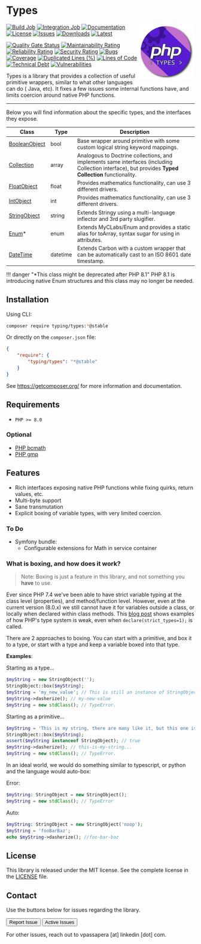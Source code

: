 # Types
<img align="right" src="https://raw.githubusercontent.com/TheDevNetwork/Aux/master/images/php-types.png"  alt="Typing/Types Logo" width="150px" />

[![Build Job][github-stable-build-shield]][github stable build]
[![Integration Job][github-int-build-shield]][github integration build]
[![Documentation][rtd-doc-shield]][rtd doc link]
[![License][github-license-shield]][packagist page]
[![Issues][github-issues-shield]][github issues page]
[![Downloads][pkgist-dls-shield]][packagist page]
[![Latest][pkgist-version-shield]][packagist page]

[![Quality Gate Status][sonar-gate-shield]][sonar page]
[![Maintainability Rating][sonar-maint-shield]][sonar page]
[![Reliability Rating][sonar-rel-shield]][sonar page]
[![Security Rating][sonar-sec-shield]][sonar page]
[![Bugs][sonar-bugs-shield]][sonar page]
[![Coverage][sonar-cov-shield]][sonar page]
[![Duplicated Lines (%)][sonar-cpd-shield]][sonar page]
[![Lines of Code][sonar-loc-shield]][sonar page]
[![Technical Debt][sonar-debt-shield]][sonar page]
[![Vulnerabilities][sonar-vul-shield]][sonar page]

Types is a library that provides a collection of useful primitive wrappers, similar to what other languages can do (
Java, etc). It fixes a few issues some internal functions have, and limits coercion around native PHP functions.

---

Below you will find information about the specific types, and the interfaces they expose.

| Class                                   | Type     | Description |
|-----------------------------------------|----------|-------------|
| [BooleanObject]                         | bool     | Base wrapper around primitive with some custom logical string keyword mappings.|
| [Collection]                            | array    | Analogous to Doctrine collections, and implements same interfaces (including Collection interface), but provides **Typed Collection** functionality. |
| [FloatObject]                           | float    | Provides mathematics functionality, can use 3 different drivers. |
| [IntObject]                             | int      | Provides mathematics functionality, can use 3 different drivers.| 
| [StringObject]                          | string   | Extends Stringy using a multi-language inflector and 3rd party slugifier. |
| <span class="danger-text">[Enum]*</span>| enum     | Extends MyCLabs/Enum and provides a static alias for toArray, syntax sugar for using in attributes. |
| [DateTime]                              | datetime | Extends Carbon with a custom wrapper that can be automatically cast to an ISO 8601 date timestamp. |

!!! danger "*This class might be deprecated after PHP 8.1"
    PHP 8.1 is introducing native Enum structures and this class may no longer be needed.

## Installation

Using CLI:

```bash
composer require typing/types:*@stable
```

Or directly on the `composer.json` file:

```json
{
    "require": {
        "typing/types": "*@stable"
    }
}
```

See https://getcomposer.org/ for more information and documentation.

## Requirements

* `PHP >= 8.0`

### Optional

* [PHP bcmath]
* [PHP gmp]

## Features

* Rich interfaces exposing native PHP functions while fixing quirks, return values, etc.
* Multi-byte support
* Sane transmutation
* Explicit boxing of variable types, with very limited coercion.

### To Do

* Symfony bundle:
    * Configurable extensions for Math in service container

### What is boxing, and how does it work?

> Note: Boxing is just a feature in this library, and not something you **have** to use.

Ever since PHP 7.4 we've been able to have strict variable typing at the class level (properties), and method/function
level. However, even at the current version (8.0.x) we still cannot have it for variables outside a class, or locally
when declared within class methods. This [blog post] shows examples of how PHP's type system is weak, even
when `declare(strict_types=1);` is called.

There are 2 approaches to boxing. You can start with a primitive, and box it to a type, or start with a type and keep a
variable boxed into that type.

**Examples**:

Starting as a type...

```php
$myString = new StringObject('');
StringObject::box($myString);
$myString = 'my_new_value'; // This is still an instance of StringObject.
$myString->dasherize(); // my-new-value
$myString = new stdClass(); // TypeError.
```

Starting as a primitive...

```php
$myString = 'This is my string, there are many like it, but this one is mine.';
StringObject::box($myString);
assert($myString instanceof StringObject); // true
$myString->dasherize(); // this-is-my-string...
$myString = new stdClass(); // TypeError.
```

In an ideal world, we would do something similar to typescript, or python and the language would auto-box:

Error:

```php
$myString: StringObject = new StringObject();
$myString = new stdClass(); // TypeError
```

Auto:

```php
$myString: StringObject = new StringObject('noop');
$myString = 'fooBarBaz';
echo $myString->dasherize(); //foo-bar-baz
```

## License

This library is released under the MIT license. See the complete license in the [LICENSE](license.md) file.

## Contact

Use the buttons below for issues regarding the library.

<a href="https://github.com/phptyping/types/issues/new"><button class="btn btn-primary btn-lg" type="submit">Report
Issue</button></a> <a href="https://github.com/phptyping/types/issues"><button class="btn btn-primary btn-lg" type="submit">
Active Issues</button></a>

For other issues, reach out to vpassapera [at] linkedin [dot] com.

[PHP bcmath]: https://secure.php.net/manual/en5/book.bc.php
[PHP gmp]: https://secure.php.net/manual/en/book.gmp.php
[BooleanObject]: types/bool-object.md
[Collection]: ./types/collection.md
[FloatObject]: types/float-object.md
[IntObject]: types/int-object.md
[StringObject]: types/string-object.md
[Enum]: ./types/enum.md
[DateTime]: types/date-time.md
[blog post]: https://stitcher.io/blog/what-php-can-be
[rtd doc link]: https://php-types.readthedocs.io/en/latest/?badge=latest
[sonar page]: https://sonarcloud.io/dashboard?id=PhpTyping-types
[packagist page]: https://packagist.org/packages/typing/types
[github issues page]: https://github.com/PhpTyping/Types/issues
[github stable build]: https://github.com/PhpTyping/types/actions/workflows/build-stable.yaml
[github integration build]: https://github.com/PhpTyping/types/actions/workflows/build-integration.yaml
[github-issues-shield]: https://img.shields.io/github/issues/PhpTyping/Types.svg?style=flat-square
[github-license-shield]: https://img.shields.io/github/license/PhpTyping/types?style=flat-square
[github-stable-build-shield]: https://img.shields.io/endpoint?style=flat-square&url=https://gist.githubusercontent.com/vpassapera/027dcddb6a1dc1995a2a47e528aaf020/raw/build-stable.json
[github-int-build-shield]: https://img.shields.io/endpoint?style=flat-square&url=https://gist.githubusercontent.com/vpassapera/73b13bfc6a004696c00552deb44b9e40/raw/build-integration.json
[pkgist-dls-shield]: https://img.shields.io/packagist/dt/typing/types.svg?style=flat-square
[pkgist-version-shield]: https://img.shields.io/packagist/v/typing/types.svg?style=flat-square
[rtd-doc-shield]: https://readthedocs.org/projects/php-types/badge/?version=latest&style=flat-square
[sonar-bugs-shield]: https://sonarcloud.io/api/project_badges/measure?project=PhpTyping-types&metric=bugs&style=flat-square
[sonar-maint-shield]: https://sonarcloud.io/api/project_badges/measure?project=PhpTyping-types&metric=sqale_rating
[sonar-gate-shield]: https://sonarcloud.io/api/project_badges/measure?project=PhpTyping-types&metric=alert_status
[sonar-rel-shield]: https://sonarcloud.io/api/project_badges/measure?project=PhpTyping-types&metric=reliability_rating
[sonar-sec-shield]: https://sonarcloud.io/api/project_badges/measure?project=PhpTyping-types&metric=security_rating
[sonar-cov-shield]: https://sonarcloud.io/api/project_badges/measure?project=PhpTyping-types&metric=coverage
[sonar-cpd-shield]: https://sonarcloud.io/api/project_badges/measure?project=PhpTyping-types&metric=duplicated_lines_density
[sonar-loc-shield]: https://sonarcloud.io/api/project_badges/measure?project=PhpTyping-types&metric=ncloc
[sonar-debt-shield]: https://sonarcloud.io/api/project_badges/measure?project=PhpTyping-types&metric=sqale_index
[sonar-vul-shield]: https://sonarcloud.io/api/project_badges/measure?project=PhpTyping-types&metric=vulnerabilities
